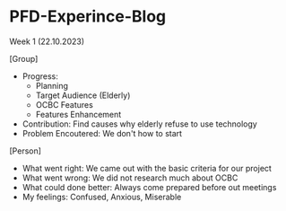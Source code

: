 # PFD-Experince-Blog

Week 1 (22.10.2023)

[Group]
* Progress: 
  - Planning
  - Target Audience (Elderly)
  - OCBC Features
  - Features Enhancement
* Contribution: Find causes why elderly refuse to use technology
* Problem Encoutered: We don't how to start 


[Person]
* What went right: We came out with the basic criteria for our project
* What went wrong: We did not research much about OCBC
* What could done better: Always come prepared before out meetings 
* My feelings: Confused, Anxious, Miserable 
